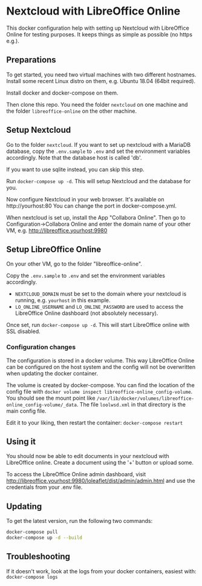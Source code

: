 # Nextcloud with LibreOffice Online

This docker configuration help with setting up Nextcloud with LibreOffice Online
for testing purposes.
It keeps things as simple as possible (no https e.g.).

## Preparations

To get started, you need two virtual machines with two different hostnames.
Install some recent Linux distro on them, e.g. Ubuntu 18.04 (64bit required).

Install docker and docker-compose on them.

Then clone this repo. You need the folder `nextcloud` on one machine and
the folder `libreoffice-online` on the other machine.

## Setup Nextcloud

Go to the folder `nextcloud`. If you want to set up nextcloud with a MariaDB database, copy the `.env.sample` to `.env` and set the environment variables accordingly.
Note that the database host is called 'db'.

If you want to use sqlite instead, you can skip this step.

Run `docker-compose up -d`.
This will setup Nextcloud and the database for you.

Now configure Nextcloud in your web browser. It's available on http://yourhost:80
You can change the port in docker-compose.yml.

When nextcloud is set up, install the App "Collabora Online". Then go to Configuration->Collabora Online
and enter the domain name of your other VM, e.g. http://libreoffice.yourhost:9980

## Setup LibreOffice Online

On your other VM, go to the folder "libreoffice-online".

Copy the `.env.sample` to `.env` and set the environment variables accordingly.

* `NEXTCLOUD_DOMAIN` must be set to the domain where your nextcloud is running, e.g. `yourhost` in this example.
* `LO_ONLINE_USERNAME` and `LO_ONLINE_PASSWORD` are used to access the LibreOffice Online dashboard (not absolutely necessary).

Once set, run `docker-compose up -d`.
This will start LibreOffice online with SSL disabled.

### Configuration changes

The configuration is stored in a docker volume. This way LibreOffice Online can be configured on the host system
and the config will not be overwritten when updating the docker container.

The volume is created by docker-compose. You can find the location of the config file with `docker volume inspect libreoffice-online_config-volume`.
You should see the mount point like `/var/lib/docker/volumes/libreoffice-online_config-volume/_data`. The file `loolwsd.xml` in that directory is the main config file.

Edit it to your liking, then restart the container: `docker-compose restart`

## Using it

You should now be able to edit documents in your nextcloud with LibreOffice online.
Create a document using the '+' button or upload some.

To access the LibreOffice Online admin dashboard, visit http://libreoffice.yourhost:9980/loleaflet/dist/admin/admin.html and use the credentials from your .env file.

## Updating

To get the latest version, run the following two commands:

```bash
docker-compose pull
docker-compose up -d --build
```

## Troubleshooting

If it doesn't work, look at the logs from your docker containers, easiest with:
`docker-compose logs`

